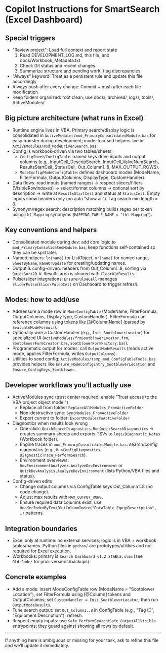# Copilot Instructions for SmartSearch (Excel Dashboard)

## Special triggers
- "Review project": Load full context and report state
  1) Read DEVELOPMENT_LOG.md, this file, and docs/Workbook_Metadata.txt
  2) Check Git status and recent changes
  3) Summarize structure and pending work; flag discrepancies
- "Always" keyword: Treat as a persistent rule and update this file accordingly
- Always push after every change: Commit + push after each file modification
- Keep folders organized: root clean; use docs/, archived/, logs/, tools/, ActiveModules/

## Big picture architecture (what runs in Excel)
- Runtime engine lives in VBA. Primary search/display logic is consolidated in `ActiveModules/mod_PrimaryConsolidatedModule.bas` for easy transfer during development; mode-focused helpers live in `ActiveModules/mod_ModeDrivenSearch.bas`.
- Config is workbook-driven via two tables/sheets:
  - `ConfigSheet`/`ConfigTable`: named keys drive inputs and output columns (e.g., InputCell_DescripSearch, InputCell_ValveNumSearch, ResultsStartCell, StatusCell, Out_Column1..8, MAX_OUTPUT_ROWS).
  - `ModeConfig`/`ModeConfigTable`: defines dashboard modes (ModeName, FilterFormula, OutputColumns, DisplayType, CustomHandler).
- Data flows: read inputs (named ranges) → respect slicers/filters (VisibleRowIndexes) → select/format columns → optional sort by description → write at `ResultsStartCell` and status at `StatusCell`. Empty inputs show headers only (no auto “show all”). Tag search min length = 3.
- Synonym/regex search: description matching builds regex per token using `tbl_Mapping` synonyms (`MAPPING_TABLE_NAME = "tbl_Mapping"`).

## Key conventions and helpers
- Consolidated module during dev: add core logic to `mod_PrimaryConsolidatedModule.bas`; keep functions self-contained so they can be split later.
- Named helpers: `lo(name)` for ListObject, `nr(name)` for named range, `SheetByName`, `NameOrUpdate` for creating/updating names.
- Output is config-driven: headers from Out_Column1..8; sorting via `QuickSort2D_N`. Results area is cleared with `ClearOldResults`.
- Pulse/slicer integrations: `EnsurePulseCell` manages `SlicerPulse`/`SlicerPulseCell` on Dashboard to trigger refresh.

## Modes: how to add/use
- Add/ensure a mode row in `ModeConfigTable` (ModeName, FilterFormula, OutputColumns, DisplayType, CustomHandler). FilterFormula can reference columns using tokens like [@ColumnName] (parsed by `EvaluateModeFormula`).
- Optionally wire a CustomHandler (e.g., `Init_SootblowerLocator`) for specialized UI (`ActiveModules/frmSootblowerLocator.frm`, `SootblowerFormCreator.bas`, `SootblowerFormFactory.bas`).
- Programmatic output for modes: call `OutputModeResults` (reads active mode, applies FilterFormula, writes `OutputColumns`).
- Utilities to seed config: `ActiveModules/temp_mod_ConfigTableTools.bas` provides helpers like `Ensure_ModeConfigEntry_SootblowerLocation` and `Ensure_ConfigKeys_Sootblower`.

## Developer workflows you’ll actually use
- ActiveModules sync (trust center required: enable "Trust access to the VBA project object model")
  - Replace all from folder: `ReplaceAllModules_FromActiveFolder`
  - Non-destructive sync: `SyncModules_FromActiveFolder`
  - Export current to folder: `ExportModulesToActiveFolder`
- Diagnostics when results look wrong
  - One-click: `QuickSearchDiagnostics.RunQuickSearchDiagnostics` → creates summary sheets and exports TSVs to `logs/Diagnostic_Notes` (Workbook folder).
  - Engine traces in `mod_PrimaryConsolidatedModule.bas`: search/config diagnostics (e.g., `RunConfigDiagnostics`, `DiagnosticTrace_PerformSearch`).
  - Environment overviews: `DevEnvironmentAnalyzer.AnalyzeDevEnvironment` or `QuickDevAnalysis.AnalyzeDevEnvironment` (lists Python/VBA files and status).
- Config-driven edits
  - Change output columns via ConfigTable keys Out_Column1..8 (no code change).
  - Adjust max results with `MAX_OUTPUT_ROWS`.
  - Ensure required data columns exist; use `HeaderIndexByText`/`GetColumnIndex("DataTable_EquipDescription", …)` patterns.

## Integration boundaries
- Excel only at runtime: no external services; logic is in VBA + workbook tables/names. Python files in `python/` are prototypes/utilities and not required for Excel execution.
- Workbooks: primary is `Search Dashboard v1.2 STABLE.xlsm` (see `Old_Code/` for prior versions/backups).

## Concrete examples
- Add a mode: insert ModeConfigTable row (ModeName = "Sootblower Location"), set FilterFormula using [@Column] tokens and OutputColumns; set `CustomHandler = Init_SootblowerLocator`; then run `OutputModeResults`.
- Tune search output: set `Out_Column1..8` in ConfigTable (e.g., "Tag ID", "Equipment Description"); refresh.
- Respect empty inputs: use `Safe_PerformSearch`/`Safe_OutputAllVisible` entrypoints; they guard against showing all rows by default.

---
If anything here is ambiguous or missing for your task, ask to refine this file and we’ll update it immediately.
